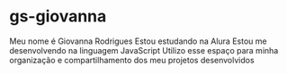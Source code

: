 # gs-giovanna
Meu nome é Giovanna Rodrigues 
Estou estudando na Alura
Estou me desenvolvendo na linguagem JavaScript
Utilizo esse espaço para minha organização e compartilhamento dos meu projetos desenvolvidos
